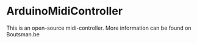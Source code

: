 # ArduinoMidiController
This is an open-source midi-controller.   More information can be found on Boutsman.be

